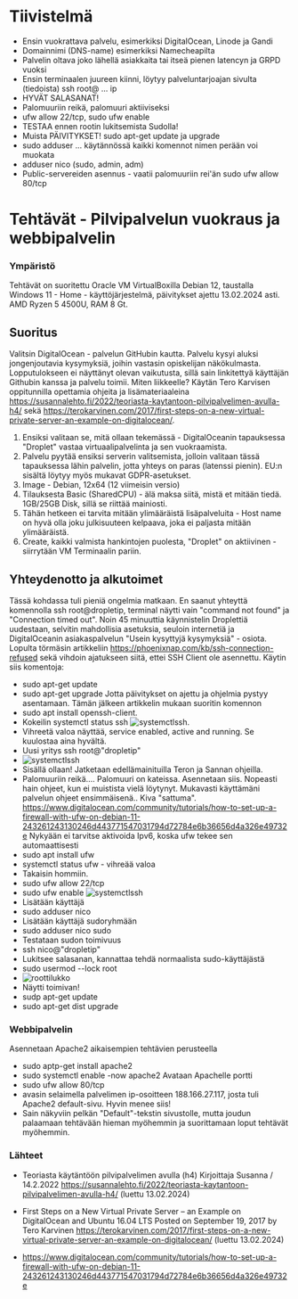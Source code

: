 # Tiivistelmä
- Ensin vuokrattava palvelu, esimerkiksi DigitalOcean, Linode ja Gandi
- Domainnimi (DNS-name) esimerkiksi Namecheapilta
- Palvelin oltava joko lähellä asiakkaita tai itseä pienen latencyn ja GRPD vuoksi
- Ensin terminaalen juureen kiinni, löytyy palveluntarjoajan sivulta (tiedoista) ssh root@ ... ip
- HYVÄT SALASANAT!
- Palomuuriin reikä, palomuuri aktiiviseksi
- ufw allow 22/tcp, sudo ufw enable
- TESTAA ennen rootin lukitsemista Sudolla!
- Muista PÄIVITYKSET! sudo apt-get update ja upgrade
- sudo adduser ... käytännössä kaikki komennot nimen perään voi muokata
- adduser nico (sudo, admin, adm)
- Public-servereiden asennus - vaatii palomuuriin rei'än sudo ufw allow 80/tcp


# Tehtävät - Pilvipalvelun vuokraus ja webbipalvelin

### Ympäristö

Tehtävät on suoritettu Oracle VM VirtualBoxilla Debian 12, taustalla Windows 11 - Home - käyttöjärjestelmä, päivitykset ajettu 13.02.2024 asti. AMD Ryzen 5 4500U, RAM 8 Gt.

## Suoritus
Valitsin DigitalOcean - palvelun GitHubin kautta. Palvelu kysyi aluksi jongenjoutavia kysymyksiä, joihin vastasin opiskelijan näkökulmasta. 
Lopputulokseen ei näyttänyt olevan vaikutusta, sillä sain linkitettyä käyttäjän Githubin kanssa ja palvelu toimii.
Miten liikkeelle?
Käytän Tero Karvisen oppitunnilla opettamia ohjeita ja lisämateriaaleina https://susannalehto.fi/2022/teoriasta-kaytantoon-pilvipalvelimen-avulla-h4/ sekä https://terokarvinen.com/2017/first-steps-on-a-new-virtual-private-server-an-example-on-digitalocean/.
1. Ensiksi valitaan se, mitä ollaan tekemässä - DigitalOceanin tapauksessa "Droplet" vastaa virtuaalipalvelinta ja sen vuokraamista.
2. Palvelu pyytää ensiksi serverin valitsemista, jolloin valitaan tässä tapauksessa lähin palvelin, jotta yhteys on paras (latenssi pienin). EU:n sisältä löytyy myös mukavat GDPR-asetukset.
3. Image - Debian, 12x64 (12 viimeisin versio)
4. Tilauksesta Basic (SharedCPU) - älä maksa siitä, mistä et mitään tiedä. 1GB/25GB Disk, sillä se riittää mainiosti.
5. Tähän hetkeen ei tarvita mitään ylimääräistä lisäpalveluita - Host name on hyvä olla joku julkisuuteen kelpaava, joka ei paljasta mitään ylimääräistä.
6. Create, kaikki valmista hankintojen puolesta, "Droplet" on aktiivinen - siirrytään VM Terminaalin pariin.

## Yhteydenotto ja alkutoimet
Tässä kohdassa tuli pieniä ongelmia matkaan. En saanut yhteyttä komennolla ssh root@dropletip, terminal näytti vain "command not found" ja "Connection timed out". Noin 45 minuuttia käynnistelin Droplettiä uudestaan, selvitin mahdollisia asetuksia, seuloin internetiä ja DigitalOceanin asiakaspalvelun "Usein kysyttyjä kysymyksiä" - osiota. Lopulta törmäsin artikkeliin https://phoenixnap.com/kb/ssh-connection-refused sekä vihdoin ajatukseen siitä, ettei SSH Client ole asennettu.
Käytin siis komentoja:
- sudo apt-get update
- sudo apt-get upgrade
Jotta päivitykset on ajettu ja ohjelmia pystyy asentamaan.
Tämän jälkeen artikkelin mukaan suoritin komennon
- sudo apt install openssh-client.
- Kokeilin systemctl status ssh
![systemctlssh](https://github.com/NicoSaario/Tunti1/assets/156778628/51de0969-3539-4073-9e0a-5854d5242780).
- Vihreetä valoa näyttää, service enabled, active and running. Se kuulostaa aina hyvältä.
- Uusi yritys ssh root@"dropletip"
- ![systemctlssh](https://github.com/NicoSaario/Tunti1/assets/156778628/1f8504e8-d00c-4b70-aae9-d9875ee35d78)
- Sisällä ollaan!
Jatketaan edellämainituilla Teron ja Sannan ohjeilla.
- Palomuuriin reikä.... Palomuuri on kateissa.
 Asennetaan siis. Nopeasti hain ohjeet, kun ei muistista vielä löytynyt. Mukavasti käyttämäni palvelun ohjeet ensimmäisenä.. Kiva "sattuma". https://www.digitalocean.com/community/tutorials/how-to-set-up-a-firewall-with-ufw-on-debian-11-243261243130246d443771547031794d72784e6b36656d4a326e49732e
 Nykyään ei tarvitse aktivoida Ipv6, koska ufw tekee sen automaattisesti
- sudo apt install ufw
- systemctl status ufw - vihreää valoa
- Takaisin hommiin.
- sudo ufw allow 22/tcp
- sudo ufw enable
![systemctlssh](https://github.com/NicoSaario/Tunti1/assets/156778628/b7d0bbc7-7451-424b-a6a5-d32a83c3fa0c)
- Lisätään käyttäjä
- sudo adduser nico
- Lisätään käyttäjä sudoryhmään
- sudo adduser nico sudo
- Testataan sudon toimivuus
- ssh nico@"dropletip"
- Lukitsee salasanan, kannattaa tehdä normaalista sudo-käyttäjästä
- sudo usermod --lock root
- ![roottilukko](https://github.com/NicoSaario/Tunti1/assets/156778628/b05c5b8e-b0e2-42d9-8f93-cb01febf4c94)
- Näytti toimivan!
- sudp apt-get update
- sudo apt-get dist upgrade

### Webbipalvelin
Asennetaan Apache2 aikaisempien tehtävien perusteella
- sudo aptp-get install apache2
- sudo systemctl enable -now apache2
 Avataan Apachelle portti
- sudo ufw allow 80/tcp
- avasin selaimella palvelimen ip-osoitteen 188.166.27.117, josta tuli Apache2 default-sivu. Hyvin menee siis!
- Sain näkyviin pelkän "Default"-tekstin sivustolle, mutta joudun palaamaan tehtävään hieman myöhemmin ja suorittamaan loput tehtävät myöhemmin.

  
### Lähteet
- Teoriasta käytäntöön pilvipalvelimen avulla (h4)
Kirjoittaja Susanna / 14.2.2022
https://susannalehto.fi/2022/teoriasta-kaytantoon-pilvipalvelimen-avulla-h4/ (luettu 13.02.2024)

- First Steps on a New Virtual Private Server – an Example on DigitalOcean and Ubuntu 16.04 LTS
Posted on September 19, 2017 by Tero Karvinen 
https://terokarvinen.com/2017/first-steps-on-a-new-virtual-private-server-an-example-on-digitalocean/ (luettu 13.02.2024)

- https://www.digitalocean.com/community/tutorials/how-to-set-up-a-firewall-with-ufw-on-debian-11-243261243130246d443771547031794d72784e6b36656d4a326e49732e
